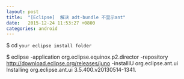 ```yaml
---
layout: post
title:  "[Eclipse]	解决 adt-bundle 不显示ant"
date:   2015-12-24 11:53:27 +0800
categories: android
---
```



$ cd `your eclipse install folder`

$ eclipse -application org.eclipse.equinox.p2.director -repository http://download.eclipse.org/releases/juno -installIU org.eclipse.ant.ui
    Installing org.eclipse.ant.ui 3.5.400.v20130514-1341.

